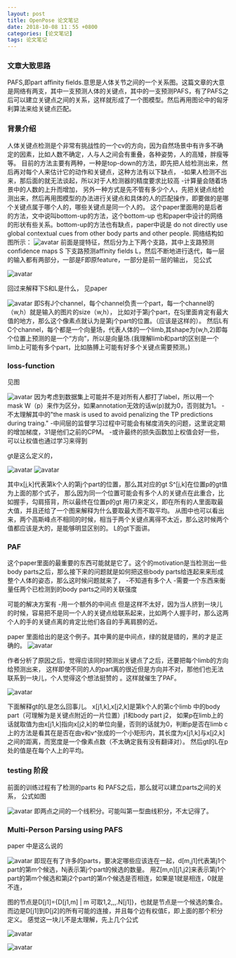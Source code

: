 ```yaml
---
layout: post
title: OpenPose 论文笔记
date: 2018-10-08 11：55 +0800
categories: [论文笔记]
tags: 论文笔记
---
```

<!--more-->

###  文章大致思路
PAFS,即part affinity fields.意思是人体关节之间的一个关系图。这篇文章的大意是网络有两支，其中一支预测人体的关键点，其中的一支预测PAFS，有了PAFS之后可以建立关键点之间的关系，这样就形成了一个图模型。然后再用图论中的匈牙利算法来给关键点匹配。

### 背景介绍
人体关键点检测是个非常有挑战性的一个cv的方向，因为自然场景中有许多不确定的因素，比如人数不确定，人与人之间会有重叠，各种姿势，人的高矮，胖瘦等等。
目前的方法主要有两种，一种是top-down的方法，即先把人给检测出来，然后再对每个人来估计它的动作和关键点，这种方法有以下缺点，
-如果人检测不出来，那后面的就无法谈起，所以对于人检测器的精度要求比较高
-计算量会随着场景中的人数的上升而增加，
另外一种方式是先不管有多少个人，先把关键点给检测出来，然后再用图模型的办法进行关键点和具体的人的匹配操作，即要做的是哪个关键点属于哪个人的，哪些关键点是同一个人的。
这个paper里面用的是后者的方法，文中说叫bottom-up的方法，这个bottom-up 也和paper中设计的网络的形状有些关系。bottom-up的方法也有缺点，paper中说是 do not directly use global contextual cues from other body parts and other people.
网络结构如图所示：
![avatar](/images/openpose1.png)
前面是提特征，然后分为上下两个支路，其中上支路预测confidence maps S 下支路预测affinity fields L，然后不断地进行迭代，每一层的输入都有两部分，一部是F即原feature，一部分是前一层的输出，
见公式

![avatar](/images/openpose2.png)

回过来解释下S和L是什么，
见paper

![avatar](/images/openpose3.png)
即S有J个channel，每个channel负责一个part，每一个channel的（w,h）就是输入的图片的size（w,h），
比如对于第j个part，在Sj里面肯定有最大值的地方，那么这个像素点就认为是第j个part的位置。（应该是这样的）。
然后L有C个channel，每个都是一个向量场，代表人体的一个limb,其shape为(w,h,2)即每个位置上预测的是一个“方向”，所以是向量场.(我理解limb和part的区别是一个limb上可能有多个part，比如胳膊上可能有好多个关键点需要预测。)

### loss-function
见图

![avatar](/images/openpose4.png)
因为考虑到数据集上可能并不是对所有人都打了label，所以用一个mask W（p）来作为区分，如果annotation无效的话w(p)就为0，否则就为1。
-不太理解其中的"the mask is used to avoid penalizing the TP predictions during traing."
-中间层的监督学习过程中可能会有梯度消失的问题，这里说定期的增加梯度，31是他们之前的CPM。
-或许最终的损失函数加上权值会好一些，可以让权值也通过学习来得到

gt是这么定义的，

![avatar](/images/openpose5.png)
![avatar](/images/openpose6.png)

其中x[j,k]代表第k个人的第j个part的位置，那么其对应的gt S^[j,k]在位置p的gt值为上面的那个式子，
那么因为同一个位置可能会有多个人的关键点在此重合，比如握手，勾肩搭背，所以最终在位置p的gt
用(7)来定义，即在所有的人里面取最大值，并且还给了一个图来解释为什么要取最大而不取平均。
从图中也可以看出来，两个高斯峰点不相同的时候，相当于两个关键点离得不太近，那么这时候两个值都应该是大的，是能够明显区别的。
L的gt下面讲。
### PAF
这个paper里面的最重要的东西可能就是它了。这个的motivation是当检测出一些body parts之后，那么接下来的问题就是如何把这些body parts给连起来来形成整个人体的姿态，那么这时候问题就来了，
-不知道有多个人
-需要一个东西来衡量任两个已检测到的body parts之间的关联强度

可能的解决方案有
-用一个额外的中间点
但是这样不太好，因为当人挤到一块儿的时候，容易把不是同一个人的关键点给联系起来，比如两个人握手时，那么这两个人的手的关键点离的肯定比他们各自的手离肩膀的近。

paper 里面给出的是这个例子。其中黄的是中间点，绿的就是错的，黑的才是正确的。
![avatar](/images/openpose7.png)

作者分析了原因之后，觉得应该同时预测出关键点了之后，还要把每个limb的方向给预测出来，
这样即使不同的人的part离的很近但是方向并不对，那他们也无法联系到一块儿，个人觉得这个想法挺赞的
。这样就催生了PAF。

![avatar](/images/openpose8.png)

下面解释gt的L是怎么回事儿。
x[j1,k],x[j2,k]是第k个人的第c个limb 中的body part（可理解为是关键点附近的一片位置）j1和body part j2，
如果p在limb上的话就取值为由x[j1,k]指向x[j2,k]的单位向量，否则的话就为0，判断p是否在limb c上的方法是看其在是否在由v和v^张成的一个小矩形内，其长度为x[j1,k]与x[j2,k]之间的距离，而宽度是一个像素点数（不太确定我有没有翻译对）。
然后gt的L在p处的值是在每个人上的平均。

### testing 阶段
前面的训练过程有了检测的parts 和 PAFS之后，那么就可以建立parts之间的关系，
公式如图

![avatar](/images/openpose9.png)
即两点之间的一个线积分。可能叫第一型曲线积分，不太记得了。
### Multi-Person Parsing using PAFS
paper 中是这么说的

![avatar](/images/openpose10.png)
即现在有了许多的parts，要决定哪些应该连在一起，d[m,j1]代表第j1个part的第m个候选，Nj表示第j个part的候选的数量。
用Z[m,n][j1,j2]来表示第j1个part的第m个候选和第j2个part的第n个候选是否相连，如果是1就是相连，0就是不连，

图的节点是D[j1]={D[j1,m] | m 可取1,2,,,.N[j1]}，也就是节点是一个候选的集合。
而边是D[j1]到D[j2]的所有可能的连接，并且每个边有权值E，即上面的那个积分定义。
感觉这一块儿不是太理解，先上几个公式

![avatar](/images/openpose11.png)

![avatar](/images/openpose12.png)
